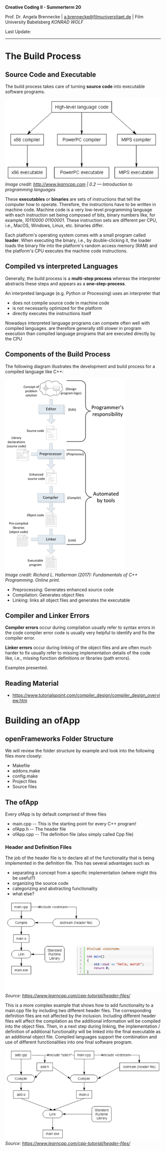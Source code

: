 <!-- ---  
title: Creative Coding II
author: Angela Brennecke
affiliation: Film University Babelsberg KONRAD WOLF
date: Summer term 20
---   -->
**Creative Coding II - Summerterm 20**

Prof. Dr. Angela Brennecke | a.brennecke@filmuniversitaet.de | Film University Babelsberg *KONRAD WOLF*

Last Update: 

---

# The Build Process

## Source Code and Executable

The build process takes care of turning **source code** into executable software programs. 

![build_process_intro](assets/build_process_intro.png)  
*Image credit: http://www.learncpp.com | 0.2 — Introduction to programming languages*

These **executables** or **binaries** are sets of instructions that tell the computer how to operate. Therefore, 
the instructions have to be written in machine code. Machine code is a very low-level programming language with each instruction set being composed of bits, binary numbers like, for example, *10110000 01100001*. These instruction sets are different per CPU, i.e., MacOS, Windows, Linux, etc. binaries differ.

Each platform's operating system comes with a small program called **loader**. When executing the binary, i.e., by double-clicking it, the loader loads the binary file into the platform's random access memory (RAM) and the platform's CPU executes the machine code instructions.


## Compiled vs interpreted Languages

Generally, the build process is a **multi-step process** whereas the interpreter abstracts these steps and appears as a **one-step-process**. 

An interpreted language (e.g. Python or Processing) uses an interpreter that
- does not compile source code in machine code 
- is not necessarily optimized for the platform 
- directly executes the instructions itself

Nowadays interpreted language programs can compete often well with compiled languages.  are therefore generally still slower in program execution than compiled language programs that are executed directly by the CPU

## Components of the Build Process

The following diagram illustrates the development and build process for a compiled language like C++:

![build_process_details](assets/build_process_details.png)  
*Image credit: Richard L. Halterman (2017): Fundamentals of C++ Programming. Online print.*

- Preprocessing: Generates enhanced source code
- Compilation: Generates object files
- Linking: links all object files and generates the executable

## Compiler and Linker Errors

**Compiler errors** occur during compilation usually refer to syntax errors in the code
compiler error code is usually very helpful to identify and fix the compiler error.

**Linker errors** occur during linking of the object files and are often much harder to fix
usually refer to missing implementation details of the code   like, i.e., missing function definitions or libraries (path errors).

Examples presented.

## Reading Material

- https://www.tutorialspoint.com/compiler_design/compiler_design_overview.htm


# Building an ofApp

## openFrameworks Folder Structure

We will review the folder structure by example and look into the following files more closely:

- Makefile
- addons.make
- config.make
- Project files
- Source files 

## The ofApp

Every ofApp is by default comprised of three files

- main.cpp -- This is the starting point for every C++ program!
- ofApp.h -- The header file
- ofApp.cpp -- The definition file (also simply called Cpp file)


### Header and Definition Files

The job of the header file is to declare all of the functionality that is being implemented in the definition file. This has several advantages such as 
- separating a concept from a specific implementation (where might this be useful?)
- organizing the source code 
- categorizing and abstracting functionality
- what else?

![header_source_01](assets/header_cpp_01.png)  
*Source: https://www.learncpp.com/cpp-tutorial/header-files/*

This is a more complex example that shows how to add functionality to a main.cpp file by including two different header files. The corresponding definition files are not affected by the inclusion. Including different header files will affect the compilation as the additional information will be compiled into the object files. Then, in a next step during linking, the implementation / definition of additional functionality will be linked into the final executable as an additional object file. Compiled languages support the combination and use of different functionalities into one final software program.

![header_source_02](assets/header_cpp_02.png)  
*Source: https://www.learncpp.com/cpp-tutorial/header-files/*

